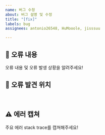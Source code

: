 ```yaml
---
name: 버그 수정
about: 버그 설명 및 수정
title: "[fix]"
labels: bug
assignees: antonio26548, HuMooole, jisssuu

---
```


## 🤔 오류 내용
오류 내용 및 오류 발생 상황을 알려주세요!
<br>

## 🚩 오류 발견 위치
<br>

## ⚠ 에러 캡쳐
주요 에러 stack trace를 캡쳐해주세요!
<br>
